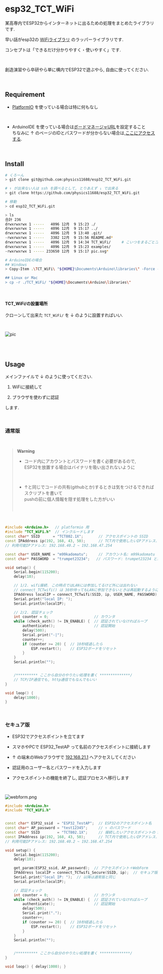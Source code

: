 # esp32_TCT_WiFi
某高専内でESP32からインターネットに出るための処理をまとめたライブラリです.

早い話がesp32の [WiFiライブラリ](https://github.com/espressif/arduino-esp32/tree/master/libraries/WiFi) のラッパーライブラリです.

コンセプトは「できるだけ分かりやすく・使いやすく」です.

<br>

創造演習やら卒研やら単に構内でESP32で遊ぶやら, 自由に使ってください.


<br>

## Requirement
- [PlatformIO](https://docs.platformio.org/en/stable/integration/ide/vscode.html)  を使っている場合は特に何もなし

<br>

- ArduinoIDE を使っている場合は[ボードマネージャURL](https://arduinobook.stradty.com/accounts/Appendix3-1/#arduino%E7%92%B0%E5%A2%83%E3%81%A7%E9%96%8B%E7%99%BA%E3%81%A7%E3%81%8D%E3%82%8B%E3%82%88%E3%81%86%E3%81%AB%E3%81%97%E3%81%A6%E3%81%BF%E3%82%88%E3%81%86)を設定すること<br>
ちなみに ↑ のページのIDとパスワードが分からない場合は,[ここにアクセスする](https://kosenjp.sharepoint.com/sites/tokuyama_math/Shared%20Documents/Forms/AllItems.aspx?csf=1&=&e=KqWJAU&cid=c6b07108%2D9ebd%2D4086%2D9b64%2Db93a75877c42&FolderCTID=0x012000BB4AF7FACC37C8499A7FDC4EDFA32C79&id=%2Fsites%2Ftokuyama%5Fmath%2FShared%20Documents%2F%E3%82%B3%E3%83%B3%E3%83%94%E3%83%A5%E3%83%BC%E3%82%BF%E9%96%A2%E9%80%A3%2F4%5FC%E3%81%A8Arduino&viewid=2457f412%2D06ce%2D47d6%2Da1a7%2D51703d5e915a).

<br>

## Install
```bash
# くろーん
> git clone git@github.com:physics11688/esp32_TCT_WiFi.git

# ↑ が出来ない人は ssh を調べるとして, とりあえず ↓ で出来る
> git clone https://github.com/physics11688/esp32_TCT_WiFi.git

# 移動
> cd esp32_TCT_WiFi.git

> ls
合計 236
drwxrwxrwx 1 -----   4096 12月  9 15:23 ./
drwxrwxrwx 1 -----   4096 12月  9 15:17 ../
drwxrwxrwx 1 -----   4096 12月  9 13:40 .git/
-rwxrwxrwx 1 -----   3302 12月  9 15:56 README.md*
drwxrwxrwx 1 -----   4096 12月  9 14:34 TCT_WiFi/     # こいつをまるごとコピーして使う
drwxrwxrwx 1 -----   4096 12月  9 15:23 examples/
-rwxrwxrwx 1 ----- 233650 12月  9 15:17 pic.svg*

# ArduinoIDEの場合
## Windows
> Copy-Item .\TCT_WiFi\ "${HOME}\Documents\Arduino\libraries\" -Force -Recurse

## Linux or Mac
> cp -r ./TCT_WiFi/ "${HOME}\Documents\Arduino\libraries\"

```
<br>

#### TCT_WiFi/の設置場所
クローンして出来た `TCT_WiFi/` を ↓ のように設置すればいい.

<br>

![pic](./pic.svg)

<br>




<br>

## Usage

メインファイルで ↓ のように使ってください.

1. WiFiに接続して

2. ブラウザを使わずに認証

します.

<br>

### 通常版

<br>

> **Warning**
> - コード内にアカウントとパスワードを書く必要があるので, <br>
> ESP32を放置する場合はバイナリを吸い出されないように
> <br>
> 
> - ↑と同じでコードの共有(githubとか)するときは気をつけるできればスクリプトを書いて<br>
> pushの前に個人情報を隠す処理をした方がいい
>
> <br>
> 

<br>


```cpp
#include <Arduino.h>   // platformio 用
#include "TCT_WiFi.h"  // インクルードします
const char* SSID      = "TCT802.1X";       // アクセスポイントの SSID
const IPAddress ip(192, 168, 43, 50);      // TCT内で使用したいIPアドレス. 重複していないもの使う.
// 利用可能IPアドレス: 192.168.40.2 ~ 192.168.47.254

const char* USER_NAME = "m99kadomatu";     // アカウント名: m99kadomatu とか
const char* PASSWORD  = "trumpet23234";   // パスワード: trumpet23234 とか

void setup() {
    Serial.begin(115200);
    delay(10);

    // 1/2. wifi接続. この時点ではLANには参加してるけど外には出れない
    // connect_TCTwifi() は 30秒待ってもLANに参加できないときは再起動するようにしてある
    IPAddress localIP = connect_TCTwifi(SSID, ip, USER_NAME, PASSWORD);
    Serial.print("local IP: ");
    Serial.println(localIP);

    // 2/2. 認証チェック
    int counter = 0;                     // カウンタ
    while (check_auth() != IN_ENABLE) {  // 認証されていなければループ
        authenticate();                  // 認証開始
        delay(500);
        Serial.print("-|");
        counter++;
        if (counter >= 20) {  // 10秒経過したら
            ESP.restart();    // ESP32ボードをリセット
        }
    }
    Serial.println("");


    /********** ここから自分のやりたい処理を書く **************/
    // TCP/IP通信でも, http通信でもなんでもいい
}

void loop() { 
    delay(1000);
}

```

<br>

### セキュア版

- ESP32でアクセスポイントを立てます<br>

- スマホやPCで ESP32_TestAP って名前のアクセスポイントに接続します<br>

- ↑ の端末のWebブラウザで [192.168.21.1](http://192.168.21.1) へアクセスしてください<br>

- 認証用のユーザー名とパスワードを入力します<br>

- アクセスポイントの機能を終了し, 認証プロセスへ移行します

<br>

![webform.png](./webform.png)



```cpp
#include <Arduino.h>
#include "TCT_WiFi.h"


const char* ESP32_ssid  = "ESP32_TestAP";  // ESP32のアクセスポイント名
const char* AP_password = "test12345";     // ↑ のパスワード
const char* SSID        = "TCT802.1X";     // 接続したいアクセスポイントの SSID
const IPAddress ip(192, 168, 43, 50);      // TCT内で使用したいIPアドレス. 重複していないもの使う.
// 利用可能IPアドレス: 192.168.40.2 ~ 192.168.47.254

void setup() {
    Serial.begin(115200);
    delay(10);

    get_param(ESP32_ssid, AP_password);  // アクセスポイント＋WebForm
    IPAddress localIP = connect_TCTwifi_Secure(SSID, ip);  // セキュア版
    Serial.print("local IP: ");  // 以降は通常版と同じ
    Serial.println(localIP);

    // 認証チェック
    int counter = 0;                     // カウンタ
    while (check_auth() != IN_ENABLE) {  // 認証されていなければループ
        authenticate();                  // 認証開始
        delay(500);
        Serial.print(".");
        counter++;
        if (counter >= 20) {  // 10秒経過したら
            ESP.restart();    // ESP32ボードをリセット
        }
    }
    Serial.println("");


    /********** ここから自分のやりたい処理を書く **************/
}

void loop() { delay(1000); }
```